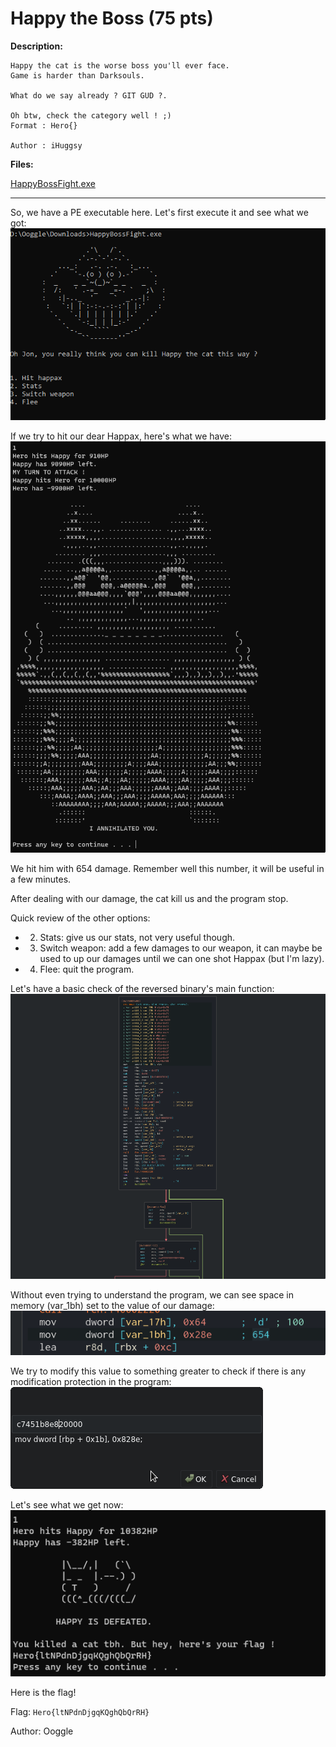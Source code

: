 # Happy the Boss (75 pts)


**Description:**

````
Happy the cat is the worse boss you'll ever face.
Game is harder than Darksouls.

What do we say already ? GIT GUD ?.

Oh btw, check the category well ! ;)
Format : Hero{}

Author : iHuggsy
````

**Files:**

[HappyBossFight.exe](files/HappyBossFight.exe)

<hr>

So, we have a PE executable here. Let's first execute it and see what we got:   
![HappyBossFight_intro.png](images/HappyBossFight_intro.png)

If we try to hit our dear Happax, here's what we have:   
![HappyBossFight_test_hit.png](images/HappyBossFight_test_hit.png)

We hit him with 654 damage. Remember well this number, it will be useful in a few minutes.

After dealing with our damage, the cat kill us and the program stop.

Quick review of the other options:
- 2. Stats: give us our stats, not very useful though.
- 3. Switch weapon: add a few damages to our weapon, it can maybe be used to up our damages until we can one shot Happax (but I'm lazy).
- 4. Flee: quit the program.

Let's have a basic check of the reversed binary's main function:   
![HappyBossFight_reverse.png](images/HappyBossFight_reverse.png)

Without even trying to understand the program, we can see space in memory (var_1bh) set to the value of our damage:   
![HappyBossFight_damage.png](images/HappyBossFight_damage.png)

We try to modify this value to something greater to check if there is any modification protection in the program:   
![HappyBossFight_modify.png](images/HappyBossFight_modify.png)

Let's see what we get now:   
![HappyBossFight_win.png](images/HappyBossFight_win.png)

Here is the flag!

Flag: `Hero{ltNPdnDjgqKQghQbQrRH}`

Author: Ooggle

